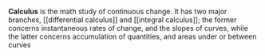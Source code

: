**Calculus** is the math study of continuous change. It has two major branches, [[differential calculus]] and [[integral calculus]]; the former concerns instantaneous rates of change, and the slopes of curves, while the latter concerns accumulation of quantities, and areas under or between curves